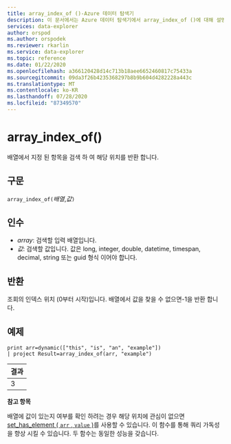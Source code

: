 ```yaml
---
title: array_index_of ()-Azure 데이터 탐색기
description: 이 문서에서는 Azure 데이터 탐색기에서 array_index_of ()에 대해 설명 합니다.
services: data-explorer
author: orspod
ms.author: orspodek
ms.reviewer: rkarlin
ms.service: data-explorer
ms.topic: reference
ms.date: 01/22/2020
ms.openlocfilehash: a366120428d14c713b18aee6652460817c75433a
ms.sourcegitcommit: 09da3f26b4235368297b8b9b604d4282228a443c
ms.translationtype: MT
ms.contentlocale: ko-KR
ms.lasthandoff: 07/28/2020
ms.locfileid: "87349570"
---
```

# <a name="array_index_of"></a>array_index_of()

배열에서 지정 된 항목을 검색 하 여 해당 위치를 반환 합니다.

## <a name="syntax"></a>구문

`array_index_of(`*배열*,*값*`)`

## <a name="arguments"></a>인수

* *array*: 검색할 입력 배열입니다.
* *값*: 검색할 값입니다. 값은 long, integer, double, datetime, timespan, decimal, string 또는 guid 형식 이어야 합니다.

## <a name="returns"></a>반환

조회의 인덱스 위치 (0부터 시작)입니다.
배열에서 값을 찾을 수 없으면-1을 반환 합니다.

## <a name="example"></a>예제

<!-- csl: https://help.kusto.windows.net:443/Samples -->
```kusto
print arr=dynamic(["this", "is", "an", "example"]) 
| project Result=array_index_of(arr, "example")
```

|결과|
|---|
|3|

**참고 항목**

배열에 값이 있는지 여부를 확인 하려는 경우 해당 위치에 관심이 없으면 [set_has_element ( `arr` , `value` )](sethaselementfunction.md)를 사용할 수 있습니다. 이 함수를 통해 쿼리 가독성을 향상 시킬 수 있습니다. 두 함수는 동일한 성능을 갖습니다.
